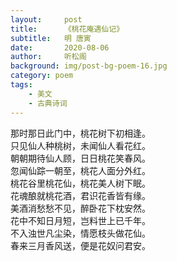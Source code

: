 ```yaml
---
layout:     post
title:      《桃花庵遇仙记》
subtitle:   明 唐寅
date:       2020-08-06
author:     听松阁
background: img/post-bg-poem-16.jpg
category: poem
tags:
    - 美文
    - 古典诗词
---
```


那时那日此门中，桃花树下初相逢。<br>
只见仙人种桃树，未闻仙人看花红。<br>
朝朝期待仙人顾，日日桃花笑春风。<br>
忽闻仙踪一朝至，桃花人面分外红。<br>
桃花谷里桃花仙，桃花美人树下眠。<br>
花魂酿就桃花酒，君识花香皆有缘。<br>
美酒消愁愁不见，醉卧花下枕安然。<br>
花中不知日月短，岂料世上已千年。<br>
不入浊世凡尘染，情愿枝头做花仙。<br>
春来三月香风送，便是花奴问君安。<br>
